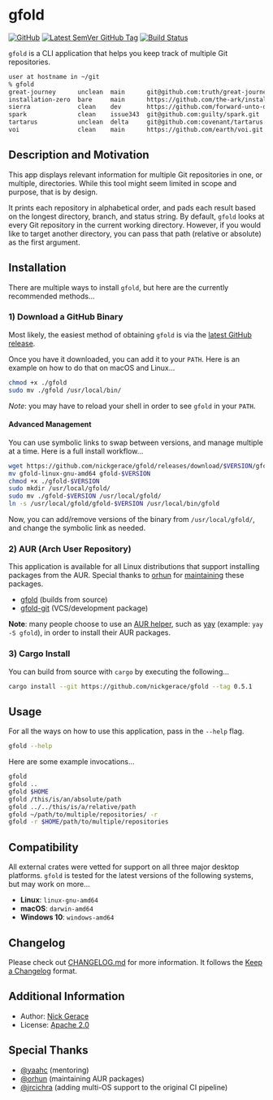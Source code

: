 # gfold

[![GitHub](https://img.shields.io/github/license/nickgerace/gfold?style=flat-square)](./LICENSE)
[![Latest SemVer GitHub Tag](https://img.shields.io/github/v/tag/nickgerace/gfold?label=version&style=flat-square)](https://github.com/nickgerace/gfold/releases/latest)
[![Build Status](https://img.shields.io/github/workflow/status/nickgerace/gfold/merge/main?style=flat-square)](https://github.com/nickgerace/gfold/actions?query=workflow%3Amerge+branch%3Amain)

```gfold``` is a CLI application that helps you keep track of multiple Git repositories.

```bash
user at hostname in ~/git
% gfold
great-journey      unclean  main      git@github.com:truth/great-journey.git
installation-zero  bare     main      https://github.com/the-ark/installation-zero.git
sierra             clean    dev       https://github.com/forward-unto-dawn/sierra.git
spark              clean    issue343  git@github.com:guilty/spark.git
tartarus           unclean  delta     git@github.com:covenant/tartarus.git
voi                clean    main      https://github.com/earth/voi.git
```

## Description and Motivation

This app displays relevant information for multiple Git repositories in one, or multiple, directories.
While this tool might seem limited in scope and purpose, that is by design.

It prints each repository in alphabetical order, and pads each result based on the longest directory, branch, and status string.
By default, ```gfold``` looks at every Git repository in the current working directory.
However, if you would like to target another directory, you can pass that path (relative or absolute) as the first argument.

## Installation

There are multiple ways to install ```gfold```, but here are the currently recommended methods...

### 1) Download a GitHub Binary

Most likely, the easiest method of obtaining ```gfold``` is via the [latest GitHub release](https://github.com/nickgerace/gfold/releases/latest).

Once you have it downloaded, you can add it to your ```PATH```.
Here is an example on how to do that on macOS and Linux...

```bash
chmod +x ./gfold
sudo mv ./gfold /usr/local/bin/
```

*Note*: you may have to reload your shell in order to see ```gfold``` in your ```PATH```.

#### Advanced Management

You can use symbolic links to swap between versions, and manage multiple at a time.
Here is a full install workflow...

```bash
wget https://github.com/nickgerace/gfold/releases/download/$VERSION/gfold-linux-gnu-amd64)
mv gfold-linux-gnu-amd64 gfold-$VERSION
chmod +x ./gfold-$VERSION
sudo mkdir /usr/local/gfold/
sudo mv ./gfold-$VERSION /usr/local/gfold/
ln -s /usr/local/gfold/gfold-$VERSION /usr/local/bin/gfold
```

Now, you can add/remove versions of the binary from ```/usr/local/gfold/```, and change the symbolic link as needed.

### 2) AUR (Arch User Repository)

This application is available for all Linux distributions that support installing packages from the AUR.
Special thanks to [orhun](https://github.com/orhun) for [maintaining](https://github.com/orhun/PKGBUILDs) these packages.

- [gfold](https://aur.archlinux.org/packages/gfold/) (builds from source)
- [gfold-git](https://aur.archlinux.org/packages/gfold-git/) (VCS/development package)

**Note**: many people choose to use an [AUR helper](https://wiki.archlinux.org/index.php/AUR_helpers), such as [yay](https://github.com/Jguer/yay) (example: ```yay -S gfold```), in order to install their AUR packages.

### 3) Cargo Install

You can build from source with ```cargo``` by executing the following...

```bash
cargo install --git https://github.com/nickgerace/gfold --tag 0.5.1
```

## Usage

For all the ways on how to use this application, pass in the ```--help``` flag.

```bash
gfold --help
```

Here are some example invocations...

```bash
gfold
gfold ..
gfold $HOME
gfold /this/is/an/absolute/path
gfold ../../this/is/a/relative/path
gfold ~/path/to/multiple/repositories/ -r
gfold -r $HOME/path/to/multiple/repositories
```

## Compatibility

All external crates were vetted for support on all three major desktop platforms.
```gfold``` is tested for the latest versions of the following systems, but may work on more...

- **Linux**: ```linux-gnu-amd64```
- **macOS**: ```darwin-amd64```
- **Windows 10**: ```windows-amd64```

## Changelog

Please check out [CHANGELOG.md](./CHANGELOG.md) for more information.
It follows the [Keep a Changelog](https://keepachangelog.com/) format.

## Additional Information

- Author: [Nick Gerace](https://nickgerace.dev)
- License: [Apache 2.0](./LICENSE)

## Special Thanks

- [@yaahc](https://github.com/yaahc) (mentoring)
- [@orhun](https://github.com/orhun) (maintaining AUR packages)
- [@jrcichra](https://github.com/jrcichra) (adding multi-OS support to the original CI pipeline)
